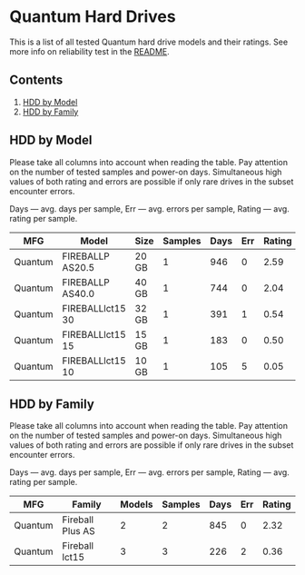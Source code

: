 Quantum Hard Drives
===================

This is a list of all tested Quantum hard drive models and their ratings. See more
info on reliability test in the [README](https://github.com/linuxhw/SMART).

Contents
--------

1. [ HDD by Model  ](#hdd-by-model)
2. [ HDD by Family ](#hdd-by-family)

HDD by Model
------------

Please take all columns into account when reading the table. Pay attention on the
number of tested samples and power-on days. Simultaneous high values of both rating
and errors are possible if only rare drives in the subset encounter errors.

Days   — avg. days per sample,
Err    — avg. errors per sample,
Rating — avg. rating per sample.

| MFG       | Model              | Size   | Samples | Days  | Err   | Rating |
|-----------|--------------------|--------|---------|-------|-------|--------|
| Quantum   | FIREBALLP AS20.5   | 20 GB  | 1       | 946   | 0     | 2.59   |
| Quantum   | FIREBALLP AS40.0   | 40 GB  | 1       | 744   | 0     | 2.04   |
| Quantum   | FIREBALLlct15 30   | 32 GB  | 1       | 391   | 1     | 0.54   |
| Quantum   | FIREBALLlct15 15   | 15 GB  | 1       | 183   | 0     | 0.50   |
| Quantum   | FIREBALLlct15 10   | 10 GB  | 1       | 105   | 5     | 0.05   |

HDD by Family
-------------

Please take all columns into account when reading the table. Pay attention on the
number of tested samples and power-on days. Simultaneous high values of both rating
and errors are possible if only rare drives in the subset encounter errors.

Days   — avg. days per sample,
Err    — avg. errors per sample,
Rating — avg. rating per sample.

| MFG       | Family                 | Models | Samples | Days  | Err   | Rating |
|-----------|------------------------|--------|---------|-------|-------|--------|
| Quantum   | Fireball Plus AS       | 2      | 2       | 845   | 0     | 2.32   |
| Quantum   | Fireball lct15         | 3      | 3       | 226   | 2     | 0.36   |
